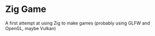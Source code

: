 # Zig Game
A first attempt at using Zig to make games (probably using GLFW and OpenGL, maybe Vulkan)